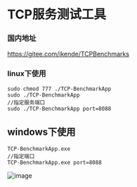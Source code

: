 # TCP服务测试工具

### 国内地址

https://gitee.com/ikende/TCPBenchmarks

### linux下使用
```
sudo chmod 777 ./TCP-BenchmarkApp
sudo ./TCP-BenchmarkApp
//指定服务端口
sudo ./TCP-BenchmarkApp port=8088
```
## windows下使用
```
TCP-BenchmarkApp.exe
//指定端口
TCP-BenchmarkApp.exe port=8088
```

![image](https://user-images.githubusercontent.com/2564178/101354916-d69e8c80-38d0-11eb-8ee3-dcb71bf2e4e5.png)



